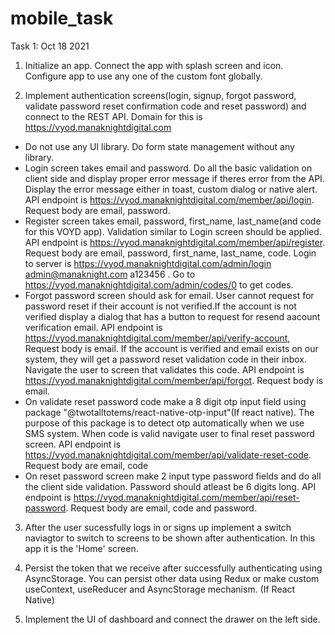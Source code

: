 # mobile_task
Task 1: Oct 18 2021
1. Initialize an app. Connect the app with splash screen and icon. Configure app to use any one of the custom font globally.

2. Implement authentication screens(login, signup, forgot password, validate password reset confirmation code and reset password) and connect to the REST API. Domain for this is https://vyod.manaknightdigital.com

- Do not use any UI library. Do form state management without any library.
- Login screen takes email and password. Do all the basic validation on client side and display proper error message if theres error from the API. Display the error message either in toast, custom dialog or native alert. API endpoint is https://vyod.manaknightdigital.com/member/api/login. Request body are email, password.
- Register screen takes email, password, first_name, last_name(and code for this VOYD app). Validation similar to Login screen should be applied. API endpoint is https://vyod.manaknightdigital.com/member/api/register. Request body are email, password, first_name, last_name, code. Login to server is https://vyod.manaknightdigital.com/admin/login admin@manaknight.com a123456 . Go to https://vyod.manaknightdigital.com/admin/codes/0 to get codes.
- Forgot password screen should ask for email. User cannot request for password reset if their account is not verified.If the account is not verified display a dialog that has a button to request for resend aacount verification email. API endpoint is https://vyod.manaknightdigital.com/member/api/verify-account, Request body is email. If the account is verified and email exists on our system, they will get a password reset validation code in their inbox. Navigate the user to screen that validates this code. API endpoint is https://vyod.manaknightdigital.com/member/api/forgot. Request body is email.
- On validate reset password code make a 8 digit otp input field using package "@twotalltotems/react-native-otp-input"(If react native). The purpose of this package is to detect otp automatically when we use SMS system. When code is valid navigate user to final reset password screen. API endpoint is https://vyod.manaknightdigital.com/member/api/validate-reset-code. Request body are email, code
- On reset password screen make 2 input type password fields and do all the client side validation. Password should atleast be 6 digits long. API endpoint is https://vyod.manaknightdigital.com/member/api/reset-password. Request body are email, code and password.

3. After the user sucessfully logs in or signs up implement a switch naviagtor to switch to screens to be shown after authentication. In this app it is the 'Home' screen.

4. Persist the token that we receive after successfully authenticating using AsyncStorage. You can persist other data using Redux or make custom useContext, useReducer and AsyncStorage mechanism. (If React Native)

5. Implement the UI of dashboard and connect the drawer on the left side.

